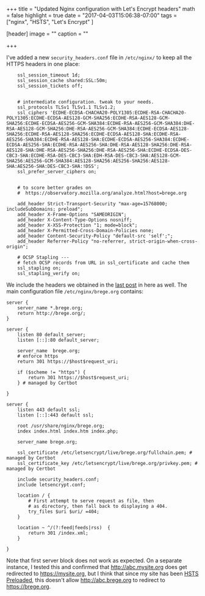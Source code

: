 +++
title = "Updated Nginx configuration with Let's Encrypt headers"
math = false
highlight = true
date = "2017-04-03T15:06:38-07:00"
tags = ["nginx", "HSTS", "Let's Encrypt" 
]

[header]
  image = ""
  caption = ""

+++

I've added a new `security_headers.conf` file in `/etc/nginx/` to keep all the HTTPS headers in one place:
<!--more-->

``` nginx
    ssl_session_timeout 1d;
    ssl_session_cache shared:SSL:50m;
    ssl_session_tickets off;


    # intermediate configuration. tweak to your needs.
    ssl_protocols TLSv1 TLSv1.1 TLSv1.2;
    ssl_ciphers 'ECDHE-ECDSA-CHACHA20-POLY1305:ECDHE-RSA-CHACHA20-POLY1305:ECDHE-ECDSA-AES128-GCM-SHA256:ECDHE-RSA-AES128-GCM-SHA256:ECDHE-ECDSA-AES256-GCM-SHA384:ECDHE-RSA-AES256-GCM-SHA384:DHE-RSA-AES128-GCM-SHA256:DHE-RSA-AES256-GCM-SHA384:ECDHE-ECDSA-AES128-SHA256:ECDHE-RSA-AES128-SHA256:ECDHE-ECDSA-AES128-SHA:ECDHE-RSA-AES256-SHA384:ECDHE-RSA-AES128-SHA:ECDHE-ECDSA-AES256-SHA384:ECDHE-ECDSA-AES256-SHA:ECDHE-RSA-AES256-SHA:DHE-RSA-AES128-SHA256:DHE-RSA-AES128-SHA:DHE-RSA-AES256-SHA256:DHE-RSA-AES256-SHA:ECDHE-ECDSA-DES-CBC3-SHA:ECDHE-RSA-DES-CBC3-SHA:EDH-RSA-DES-CBC3-SHA:AES128-GCM-SHA256:AES256-GCM-SHA384:AES128-SHA256:AES256-SHA256:AES128-SHA:AES256-SHA:DES-CBC3-SHA:!DSS';
    ssl_prefer_server_ciphers on;


    # to score better grades on
    #  https://observatory.mozilla.org/analyze.html?host=brege.org

    add_header Strict-Transport-Security "max-age=15768000; includeSubDomains; preload";
    add_header X-Frame-Options "SAMEORIGIN";
    add_header X-Content-Type-Options nosniff;
    add_header X-XSS-Protection "1; mode=block";
    add_header X-Permitted-Cross-Domain-Policies none;
    add_header Content-Security-Policy "default-src 'self';";
    add_header Referrer-Policy "no-referrer, strict-origin-when-cross-origin";

    # OCSP Stapling ---
    # fetch OCSP records from URL in ssl_certificate and cache them
    ssl_stapling on;
    ssl_stapling_verify on;
```

We include the headers we obtained in the [last post](/post/getting-an-a-plus-on-mozilla-observatory/) in here as well.  The main configuration file `/etc/nginx/brege.org` contains:

``` nginx
server {
    server_name *.brege.org;
    return http://brege.org/;
}

server {
    listen 80 default_server;
    listen [::]:80 default_server;

    server_name  brege.org;
    # enforce https
    return 301 https://$host$request_uri;

    if ($scheme != "https") {
        return 301 https://$host$request_uri;
    } # managed by Certbot

}

server {
    listen 443 default ssl;
    listen [::]:443 default ssl;

    root /usr/share/nginx/brege.org;
    index index.html index.htm index.php;

    server_name brege.org;

    ssl_certificate /etc/letsencrypt/live/brege.org/fullchain.pem; # managed by Certbot
    ssl_certificate_key /etc/letsencrypt/live/brege.org/privkey.pem; # managed by Certbot

    include security_headers.conf;
    include letsencrypt.conf;

    location / {
        # First attempt to serve request as file, then
        # as directory, then fall back to displaying a 404.
        try_files $uri $uri/ =404;
    }

    location ~ ^/(?:feed|feeds|rss)  {
        return 301 /index.xml;
    }

}
```

Note that first server block does not work as expected.  On a separate instance, I tested this and confirmed that http://abc.mysite.org does get redirected to https://mysite.org, but I think that since my site has been [HSTS Preloaded](https://hstspreload.org/?domain=brege.org), this doesn't allow http://abc.brege.org to redirect to https://brege.org.  
